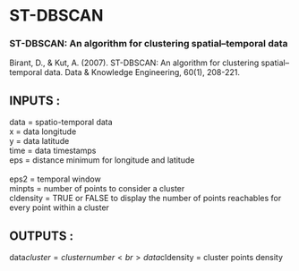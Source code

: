 # ST-DBSCAN

### ST-DBSCAN: An algorithm for clustering spatial–temporal data

Birant, D., & Kut, A. (2007). ST-DBSCAN: An algorithm for clustering spatial–temporal data. Data & Knowledge Engineering, 60(1), 208-221.




## INPUTS :             

data = spatio-temporal data <br>
x = data longitude <br>
y = data latitude <br>
time = data timestamps <br>
eps = distance minimum for longitude and latitude <br>           
eps2 =  temporal window <br> 
minpts = number of points to consider a cluster <br> 
cldensity = TRUE or FALSE to display the number of points reachables for every point within a cluster <br>

## OUTPUTS :

data$cluster = cluster number <br>
data$cldensity = cluster points density <br>



